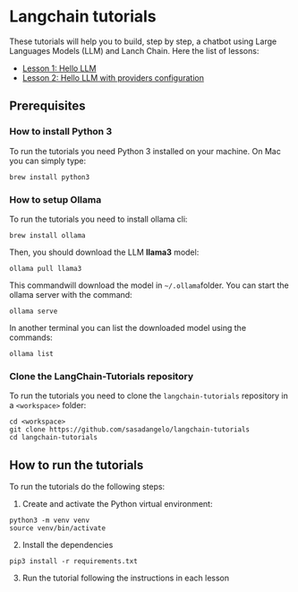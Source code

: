 # Langchain tutorials

These tutorials will help you to build, step by step, a chatbot using Large Languages Models (LLM) and Lanch Chain. Here the list of lessons:

* [Lesson 1: Hello LLM](lesson-1/README.md)
* [Lesson 2: Hello LLM with providers configuration](lesson-2/README.md)

## Prerequisites

### How to install Python 3

To run the tutorials you need Python 3 installed on your machine. On Mac you can simply type:

```
brew install python3
```

### How to setup Ollama

To run the tutorials you need to install ollama cli:
```
brew install ollama
```

Then, you should download the LLM **llama3** model:
```
ollama pull llama3
```

This commandwill download the model in `~/.ollama`folder. You can start the ollama server with the command:
```
ollama serve
```

In another terminal you can list the downloaded model using the commands:
```
ollama list
```

### Clone the LangChain-Tutorials repository

To run the tutorials you need to clone the `langchain-tutorials` repository in a `<workspace>` folder:
```
cd <workspace>
git clone https://github.com/sasadangelo/langchain-tutorials
cd langchain-tutorials
```

## How to run the tutorials

To run the tutorials do the following steps:

1. Create and activate the Python virtual environment:
```
python3 -m venv venv
source venv/bin/activate
```

2. Install the dependencies
```
pip3 install -r requirements.txt
```

3. Run the tutorial following the instructions in each lesson
